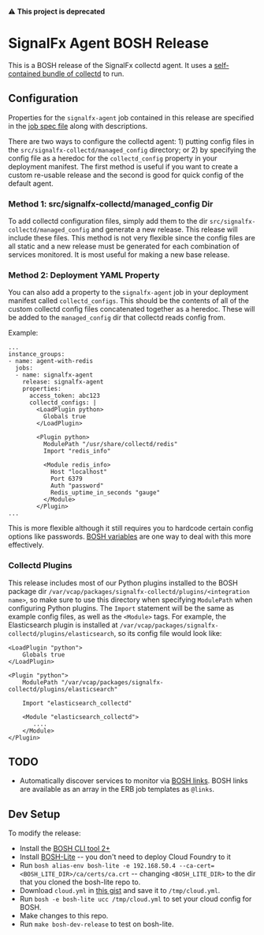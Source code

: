 :warning: **This project is deprecated**

# SignalFx Agent BOSH Release

This is a BOSH release of the SignalFx collectd agent. It uses a [self-contained
bundle of collectd](https://github.com/signalfx/collectd-build-bundle) to run.

## Configuration

Properties for the `signalfx-agent` job contained in this release are specified
in the [job spec file](jobs/signalfx-agent/spec) along with descriptions.

There are two ways to configure the collectd agent: 1) putting config files in
the `src/signalfx-collectd/managed_config` directory; or 2) by specifying the
config file as a heredoc for the `collectd_config` property in your deployment
manifest.  The first method is useful if you want to create a custom re-usable
release and the second is good for quick config of the default agent.

### Method 1: src/signalfx-collectd/managed_config Dir
To add collectd configuration files, simply add them to the dir
`src/signalfx-collectd/managed_config` and generate a new release.  This
release will include these files.  This method is not very flexible since
the config files are all static and a new release must be generated for each
combination of services monitored.  It is most useful for making a new base
release.

### Method 2: Deployment YAML Property
You can also add a property to the `signalfx-agent` job in your
deployment manifest called `collectd_configs`.  This should be the contents of
all of the custom collectd config files concatenated together as a heredoc.
These will be added to the `managed_config` dir that collectd reads config
from.

Example:

```
...
instance_groups:
- name: agent-with-redis
  jobs:
  - name: signalfx-agent
    release: signalfx-agent
    properties:
      access_token: abc123
      collectd_configs: |
        <LoadPlugin python>
          Globals true
        </LoadPlugin>

        <Plugin python>
          ModulePath "/usr/share/collectd/redis"
          Import "redis_info"

          <Module redis_info>
            Host "localhost"
            Port 6379
            Auth "password"
            Redis_uptime_in_seconds "gauge"
          </Module>
        </Plugin>
...
```

This is more flexible although it still requires you to hardcode certain config
options like passwords.  [BOSH variables](https://bosh.io/docs/cli-int.html)
are one way to deal with this more effectively.

### Collectd Plugins
This release includes most of our Python plugins installed to the BOSH package
dir `/var/vcap/packages/signalfx-collectd/plugins/<integration name>`, so make
sure to use this directory when specifying `ModulePath` when configuring Python
plugins.  The `Import` statement will be the same as example config files, as
well as the `<Module>` tags.  For example, the Elasticsearch plugin is
installed at `/var/vcap/packages/signalfx-collectd/plugins/elasticsearch`, so
its config file would look like:

```
<LoadPlugin "python">
    Globals true
</LoadPlugin>

<Plugin "python">
    ModulePath "/var/vcap/packages/signalfx-collectd/plugins/elasticsearch"

    Import "elasticsearch_collectd"

    <Module "elasticsearch_collectd">
	   ....
    </Module>
</Plugin>
```

## TODO

 - Automatically discover services to monitor via [BOSH
     links](https://bosh.io/docs/links.html).  BOSH links are available as an
     array in the ERB job templates as `@links`.

## Dev Setup

To modify the release:

 - Install the [BOSH CLI tool 2+](http://bosh.io/docs/cli-v2.html)
 - Install [BOSH-Lite](https://github.com/cloudfoundry/bosh-lite) -- you don't
     need to deploy Cloud Foundry to it
 - Run `bosh alias-env bosh-lite -e 192.168.50.4 --ca-cert=<BOSH_LITE_DIR>/ca/certs/ca.crt`
     -- changing `<BOSH_LITE_DIR>` to the dir that you cloned the bosh-lite
     repo to.
 - Download `cloud.yml` in [this gist](https://gist.github.com/keitwb/b0503487f29fb4c19ba5281ea5969185#file-cloud-yml)
     and save it to `/tmp/cloud.yml`.
 - Run `bosh -e bosh-lite ucc /tmp/cloud.yml` to set your cloud config for
     BOSH.
 - Make changes to this repo.
 - Run `make bosh-dev-release` to test on bosh-lite.
